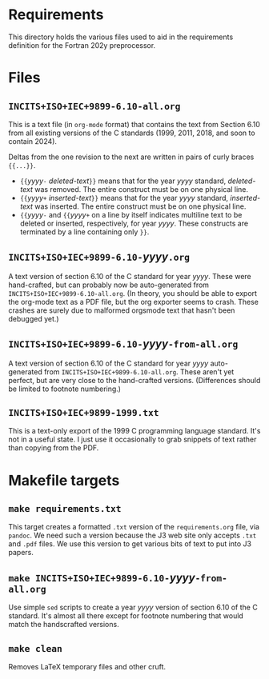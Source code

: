 # Requirements
This directory holds the various files used to aid in the requirements definition for the Fortran 202y preprocessor.


# Files

## `INCITS+ISO+IEC+9899-6.10-all.org`
This is a text file (in `org-mode` format) that contains the text from Section 6.10 from all existing versions of the C standards (1999, 2011, 2018, and soon to contain 2024).

Deltas from the one revision to the next are written in pairs of curly braces `{{...}}`.

* `{{`_yyyy_`-` _deleted-text_`}}` means that for the year _yyyy_ standard, _deleted-text_ was removed. The entire construct must be on one physical line.
* `{{`_yyyy_`+` _inserted-text_`}}` means that for the year _yyyy_ standard, _inserted-text_ was inserted. The entire construct must be on one physical line.
* `{{`_yyyy_`-` and `{{`_yyyy_`+` on a line by itself indicates multiline text to be deleted or inserted, respectively, for year _yyyy_. These constructs are terminated by a line containing only `}}`.


## `INCITS+ISO+IEC+9899-6.10-`_yyyy_`.org`
A text version of section 6.10 of the C standard for year _yyyy_. These were hand-crafted, but can probably now be auto-generated from `INCITS+ISO+IEC+9899-6.10-all.org`. (In theory, you should be able to export the org-mode text as a PDF file, but the org exporter seems to crash. These crashes are surely due to malformed orgsmode text that hasn't been debugged yet.)


## `INCITS+ISO+IEC+9899-6.10-`_yyyy_`-from-all.org`
A text version of section 6.10 of the C standard for year _yyyy_ auto-generated from `INCITS+ISO+IEC+9899-6.10-all.org`. These aren't yet perfect, but are very close to the hand-crafted versions. (Differences should be limited to footnote numbering.)


## `INCITS+ISO+IEC+9899-1999.txt`
This is a text-only export of the 1999 C programming language standard. It's not in a useful state. I just use it occasionally to grab snippets of text rather than copying from the PDF.


# Makefile targets

## `make requirements.txt`
This target creates a formatted `.txt` version of the `requirements.org` file, via `pandoc`.
We need such a version because the J3 web site only accepts `.txt` and `.pdf` files. We use this version to get various bits of text to put into J3 papers.


## `make INCITS+ISO+IEC+9899-6.10-`_yyyy_`-from-all.org`
Use simple `sed` scripts to create a year _yyyy_ version of section 6.10 of the C standard. It's almost all there except for footnote numbering that would match the handscrafted versions.


## `make clean`
Removes LaTeX temporary files and other cruft.

